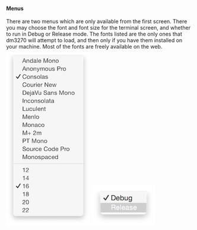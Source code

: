 #### Menus
There are two menus which are only available from the first screen. There you may choose the font and font size for the terminal screen, and whether to run in Debug or Release mode. The fonts listed are the only ones that dm3270 will attempt to load, and then only if you have them installed on your machine. Most of the fonts are freely available on the web.  
![Fonts](fonts.png?raw=true "fonts")
![Debug](debug.png?raw=true "debug")
